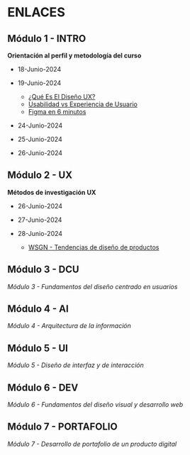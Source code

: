 
# ENLACES





## Módulo 1 - INTRO
**Orientación al perfil y metodología del curso**

- 18-Junio-2024

- 19-Junio-2024

	- [¿Qué Es El Diseño UX?](https://www.youtube.com/watch?v=2PoUw0aBJw0&list=PLNH2lJTFXhRCwD9zhSi6LklA2tYVHvfKr)
	- [Usabilidad vs Experiencia de Usuario](https://www.youtube.com/watch?v=V4islcJoljo)
	- [Figma en 6 minutos](https://www.youtube.com/watch?v=JMMmL9859iA)


- 24-Junio-2024

- 25-Junio-2024

- 26-Junio-2024

## Módulo 2 - UX
**Métodos de investigación UX**

- 26-Junio-2024

- 27-Junio-2024

- 28-Junio-2024
	- [WSGN - Tendencias de diseño de productos](https://www.wgsn.com/es)

## Módulo 3 - DCU
*Módulo 3 - Fundamentos del diseño centrado en usuarios*

## Módulo 4 - AI
*Módulo 4 - Arquitectura de la información*

## Módulo 5 - UI
*Módulo 5 - Diseño de interfaz y de interacción*

## Módulo 6 - DEV
*Módulo 6 - Fundamentos del diseño visual y desarrollo web*

## Módulo 7 - PORTAFOLIO
*Módulo 7 - Desarrollo de portafolio de un producto digital*






